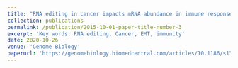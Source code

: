 ```yaml
---
title: "RNA editing in cancer impacts mRNA abundance in immune response pathways"
collection: publications
permalink: /publication/2015-10-01-paper-title-number-3
excerpt: 'Key words: RNA editing, Cancer, EMT, immunity'
date: 2020-10-26
venue: 'Genome Biology'
paperurl: 'https://genomebiology.biomedcentral.com/articles/10.1186/s13059-020-02171-4'
---
```



